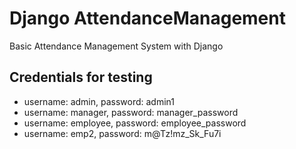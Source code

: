 # Django AttendanceManagement
Basic Attendance Management System with Django

 ## Credentials for testing
 - username: admin, password: admin1
 - username: manager, password: manager_password
 - username: employee, password: employee_password
 - username: emp2, password: m@Tz!mz_Sk_Fu7i

